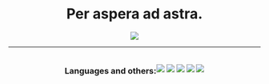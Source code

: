 <h1 align="center">Per aspera ad astra. </h1> 
<p align="center">
<img src="https://cutewallpaper.org/21/galaxy-gif-background/Galaxy-Background-Gif-High-Res-Wendy-Anime-Art-Amino-.gif"/>
</p>

<hr>

<div style= "display: flex; justify-content: center; align-items: center">
  <h3 align="center">Languages and others:</h3>
  <p align="center">
<img src="https://img.shields.io/badge/HTML5-E34F26?style=for-the-badge&logo=html5&logoColor=white"/>
<img src="https://img.shields.io/badge/CSS3-1572B6?style=for-the-badge&logo=css3&logoColor=white"/>
<img src="https://img.shields.io/badge/JavaScript-F7DF1E?style=for-the-badge&logo=javascript&logoColor=black"/>
<img src="https://img.shields.io/badge/C%2B%2B-00599C?style=for-the-badge&logo=c%2B%2B&logoColor=white"/>
<img src="https://img.shields.io/badge/Python-3776AB?style=for-the-badge&logo=python&logoColor=white"/>
    </p>
</div>
